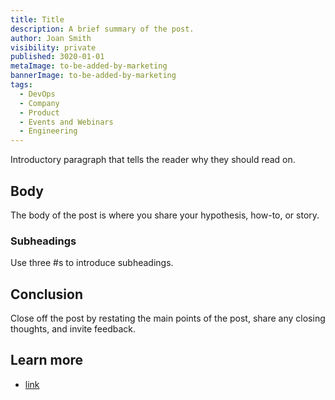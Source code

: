 ```yaml
---
title: Title
description: A brief summary of the post.
author: Joan Smith
visibility: private
published: 3020-01-01
metaImage: to-be-added-by-marketing
bannerImage: to-be-added-by-marketing
tags:
  - DevOps
  - Company
  - Product
  - Events and Webinars
  - Engineering
---
```


Introductory paragraph that tells the reader why they should read on.

## Body

The body of the post is where you share your hypothesis, how-to, or story.

### Subheadings

Use three #s to introduce subheadings.

## Conclusion

Close off the post by restating the main points of the post, share any closing thoughts, and invite feedback.

## Learn more

- [link](https://www.example.com/resource)
